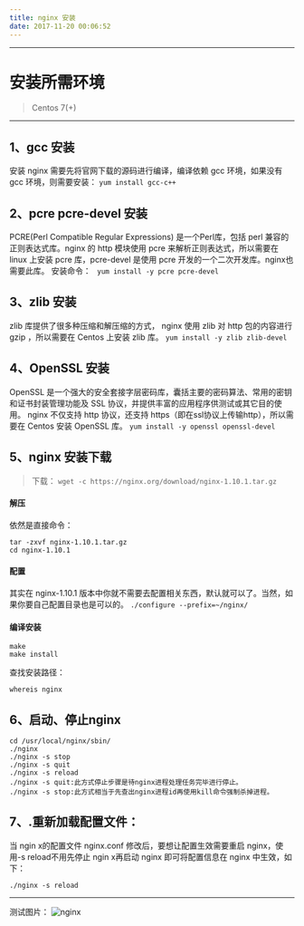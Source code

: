 ```yaml
---
title: nginx 安装  
date: 2017-11-20 00:06:52
---
```



---

# 安装所需环境
> Centos 7(+)

---

## 1、gcc 安装
安装 nginx 需要先将官网下载的源码进行编译，编译依赖 gcc 环境，如果没有 gcc 环境，则需要安装：
``` yum install gcc-c++  ``` 
## 2、pcre pcre-devel 安装
PCRE(Perl Compatible Regular Expressions) 是一个Perl库，包括 perl 兼容的正则表达式库。nginx 的 http 模块使用 pcre 来解析正则表达式，所以需要在 linux 上安装 pcre 库，pcre-devel 是使用 pcre 开发的一个二次开发库。nginx也需要此库。
安装命令： ```  yum install -y pcre pcre-devel ``` 
## 3、zlib 安装
zlib 库提供了很多种压缩和解压缩的方式， nginx 使用 zlib 对 http 包的内容进行 gzip ，所以需要在 Centos 上安装 zlib 库。
``` yum install -y zlib zlib-devel  ``` 
## 4、OpenSSL 安装
OpenSSL 是一个强大的安全套接字层密码库，囊括主要的密码算法、常用的密钥和证书封装管理功能及 SSL 协议，并提供丰富的应用程序供测试或其它目的使用。
nginx 不仅支持 http 协议，还支持 https（即在ssl协议上传输http），所以需要在 Centos 安装 OpenSSL 库。
``` yum install -y openssl openssl-devel ``` 
## 5、nginx 安装下载
> 下载： ``` wget -c https://nginx.org/download/nginx-1.10.1.tar.gz ```

#### 解压
依然是直接命令：
``` 
tar -zxvf nginx-1.10.1.tar.gz
cd nginx-1.10.1
```
#### 配置

其实在 nginx-1.10.1 版本中你就不需要去配置相关东西，默认就可以了。当然，如果你要自己配置目录也是可以的。
``` ./configure --prefix=~/nginx/ ```

#### 编译安装
```
make
make install
```
查找安装路径：
```
whereis nginx
```

## 6、启动、停止nginx
```
cd /usr/local/nginx/sbin/
./nginx 
./nginx -s stop
./nginx -s quit
./nginx -s reload
./nginx -s quit:此方式停止步骤是待nginx进程处理任务完毕进行停止。
./nginx -s stop:此方式相当于先查出nginx进程id再使用kill命令强制杀掉进程。
```
## 7、.重新加载配置文件：
当 ngin x的配置文件 nginx.conf 修改后，要想让配置生效需要重启 nginx，使用-s reload不用先停止 ngin x再启动 nginx 即可将配置信息在 nginx 中生效，如下：
```
./nginx -s reload
```

---

测试图片：
![nginx](/images/201711/20171120-nginx-install.png)

